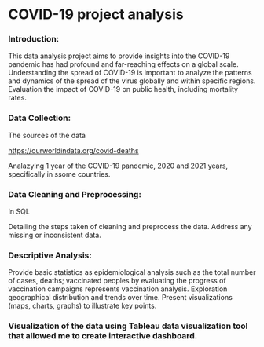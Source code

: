 # COVID-19 project analysis

### Introduction:

This data analysis project aims to provide insights into the COVID-19 pandemic has had profound and far-reaching effects on a global scale. 
Understanding the spread of COVID-19 is important to analyze the patterns and dynamics of the spread of the virus globally and within specific regions.
Evaluation the impact of COVID-19 on public health, including mortality rates.


### Data Collection:

The sources of the data 

https://ourworldindata.org/covid-deaths

Analazying 1 year of the COVID-19 pandemic, 2020 and 2021 years, specifically in ssome countries. 

### Data Cleaning and Preprocessing:

In SQL

Detailing the steps taken of cleaning and preprocess the data.
Address any missing or inconsistent data.

### Descriptive Analysis: 

Provide basic statistics as epidemiological analysis such as the total number of cases, deaths; vaccinated peoples by evaluating the progress of vaccination campaigns represents vaccination analysis. Exploration geographical distribution and trends over time.
Present visualizations (maps, charts, graphs) to illustrate key points.

### Visualization of the data using Tableau data visualization tool that allowed me to create interactive dashboard.
